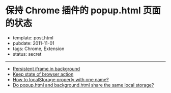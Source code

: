 
# 保持 Chrome 插件的 popup.html 页面的状态

- template: post.html
- pubdate: 2011-11-01
- tags: Chrome, Extension
- status: secret

----

* [Persistent iframe in background](http://groups.google.com/a/chromium.org/group/chromium-extensions/browse_thread/thread/bacd9c513665e70b/581e063180db026c?lnk=gst&q=magic+iframe#581e063180db026c)
* [Keep state of browser action](http://groups.google.com/a/chromium.org/group/chromium-extensions/browse_thread/thread/0e7fd7fc2bcc7f6d?pli=1)
* [How to localStorage properly with one name?](http://stackoverflow.com/questions/4847144/how-to-localstorage-properly-with-one-name)
* [Do popup.html and background.html share the same local storage?](http://stackoverflow.com/questions/5988612/do-popup-html-and-background-html-share-the-same-local-storage)
